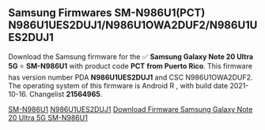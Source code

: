 <h2>Samsung Firmwares SM-N986U1(PCT) N986U1UES2DUJ1/N986U1OWA2DUF2/N986U1UES2DUJ1</h2>
Download the Samsung firmware for the ✅ <strong>Samsung Galaxy Note 20 Ultra 5G </strong> ⭐ <strong>SM-N986U1</strong> with product code <strong>PCT</strong> <strong> from Puerto Rico</strong>. This firmware has version number PDA <strong>N986U1UES2DUJ1</strong> and CSC N986U1OWA2DUF2. The operating system of this firmware is Android R , with build date 2021-10-16. Changelist <strong>21564965</strong>.


[SM-N986U1](https://samfirm.shop/samsung/model/SM-N986U1)
[N986U1UES2DUJ1](https://samfirm.shop/samsung/pda/N986U1UES2DUJ1)
[Download Firmware Samsung Galaxy Note 20 Ultra 5G SM-N986U1](https://samfirm.shop/samsung/firmware/465593)
